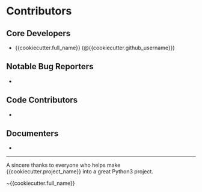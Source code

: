 Contributors
===================

## Core Developers
- {{cookiecutter.full_name}} (@{{cookiecutter.github_username}})

## Notable Bug Reporters
-

## Code Contributors
-

## Documenters
-


--------------------------------------------

A sincere thanks to everyone who helps make {{cookiecutter.project_name}} into a great Python3 project.

~{{cookiecutter.full_name}}
